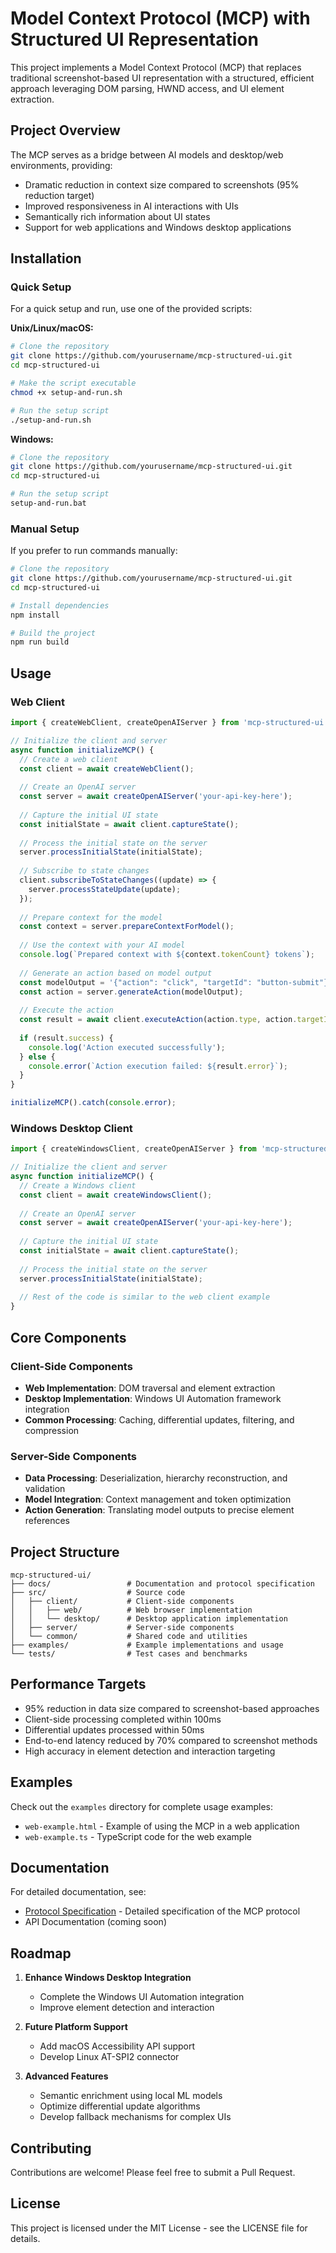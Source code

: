 # Model Context Protocol (MCP) with Structured UI Representation

This project implements a Model Context Protocol (MCP) that replaces traditional screenshot-based UI representation with a structured, efficient approach leveraging DOM parsing, HWND access, and UI element extraction.

## Project Overview

The MCP serves as a bridge between AI models and desktop/web environments, providing:

- Dramatic reduction in context size compared to screenshots (95% reduction target)
- Improved responsiveness in AI interactions with UIs
- Semantically rich information about UI states
- Support for web applications and Windows desktop applications

## Installation

### Quick Setup

For a quick setup and run, use one of the provided scripts:

**Unix/Linux/macOS:**
```bash
# Clone the repository
git clone https://github.com/yourusername/mcp-structured-ui.git
cd mcp-structured-ui

# Make the script executable
chmod +x setup-and-run.sh

# Run the setup script
./setup-and-run.sh
```

**Windows:**
```bash
# Clone the repository
git clone https://github.com/yourusername/mcp-structured-ui.git
cd mcp-structured-ui

# Run the setup script
setup-and-run.bat
```

### Manual Setup

If you prefer to run commands manually:

```bash
# Clone the repository
git clone https://github.com/yourusername/mcp-structured-ui.git
cd mcp-structured-ui

# Install dependencies
npm install

# Build the project
npm run build
```

## Usage

### Web Client

```typescript
import { createWebClient, createOpenAIServer } from 'mcp-structured-ui';

// Initialize the client and server
async function initializeMCP() {
  // Create a web client
  const client = await createWebClient();
  
  // Create an OpenAI server
  const server = await createOpenAIServer('your-api-key-here');
  
  // Capture the initial UI state
  const initialState = await client.captureState();
  
  // Process the initial state on the server
  server.processInitialState(initialState);
  
  // Subscribe to state changes
  client.subscribeToStateChanges((update) => {
    server.processStateUpdate(update);
  });
  
  // Prepare context for the model
  const context = server.prepareContextForModel();
  
  // Use the context with your AI model
  console.log(`Prepared context with ${context.tokenCount} tokens`);
  
  // Generate an action based on model output
  const modelOutput = '{"action": "click", "targetId": "button-submit"}';
  const action = server.generateAction(modelOutput);
  
  // Execute the action
  const result = await client.executeAction(action.type, action.targetId, action.data);
  
  if (result.success) {
    console.log('Action executed successfully');
  } else {
    console.error(`Action execution failed: ${result.error}`);
  }
}

initializeMCP().catch(console.error);
```

### Windows Desktop Client

```typescript
import { createWindowsClient, createOpenAIServer } from 'mcp-structured-ui';

// Initialize the client and server
async function initializeMCP() {
  // Create a Windows client
  const client = await createWindowsClient();
  
  // Create an OpenAI server
  const server = await createOpenAIServer('your-api-key-here');
  
  // Capture the initial UI state
  const initialState = await client.captureState();
  
  // Process the initial state on the server
  server.processInitialState(initialState);
  
  // Rest of the code is similar to the web client example
}
```

## Core Components

### Client-Side Components

- **Web Implementation**: DOM traversal and element extraction
- **Desktop Implementation**: Windows UI Automation framework integration
- **Common Processing**: Caching, differential updates, filtering, and compression

### Server-Side Components

- **Data Processing**: Deserialization, hierarchy reconstruction, and validation
- **Model Integration**: Context management and token optimization
- **Action Generation**: Translating model outputs to precise element references

## Project Structure

```
mcp-structured-ui/
├── docs/                 # Documentation and protocol specification
├── src/                  # Source code
│   ├── client/           # Client-side components
│   │   ├── web/          # Web browser implementation
│   │   └── desktop/      # Desktop application implementation
│   ├── server/           # Server-side components
│   └── common/           # Shared code and utilities
├── examples/             # Example implementations and usage
└── tests/                # Test cases and benchmarks
```

## Performance Targets

- 95% reduction in data size compared to screenshot-based approaches
- Client-side processing completed within 100ms
- Differential updates processed within 50ms
- End-to-end latency reduced by 70% compared to screenshot methods
- High accuracy in element detection and interaction targeting

## Examples

Check out the `examples` directory for complete usage examples:

- `web-example.html` - Example of using the MCP in a web application
- `web-example.ts` - TypeScript code for the web example

## Documentation

For detailed documentation, see:

- [Protocol Specification](docs/protocol-specification.md) - Detailed specification of the MCP protocol
- API Documentation (coming soon)

## Roadmap

1. **Enhance Windows Desktop Integration**
   - Complete the Windows UI Automation integration
   - Improve element detection and interaction

2. **Future Platform Support**
   - Add macOS Accessibility API support
   - Develop Linux AT-SPI2 connector

3. **Advanced Features**
   - Semantic enrichment using local ML models
   - Optimize differential update algorithms
   - Develop fallback mechanisms for complex UIs

## Contributing

Contributions are welcome! Please feel free to submit a Pull Request.

## License

This project is licensed under the MIT License - see the LICENSE file for details.